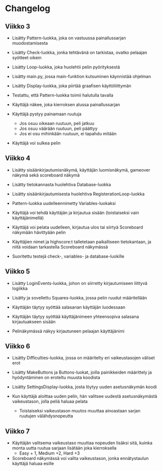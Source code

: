 # Changelog

## Viikko 3

- Lisätty Pattern-luokka, joka on vastuussa painallussarjan muodostamisesta
- Lisätty Check-luokka, jonka tehtävänä on tarkistaa, ovatko pelaajan syötteet oikein
- Lisätty Loop-luokka, joka huolehtii pelin pyörityksestä
- Lisätty main.py, jossa main-funktion kutsuminen käynnistää ohjelman
- Lisätty Display-luokka, joka piirtää graafisen käyttöliittymän
- Testattu, että Pattern-luokka toimii halutulla tavalla

- Käyttäjä näkee, joka kierroksen alussa painallussarjan
- Käyttäjä pystyy painamaan ruutuja
  - Jos osuu oikeaan ruutuun, peli jatkuu
  - Jos osuu väärään ruutuun, peli päättyy
  - Jos ei osu mihinkään ruutuun, ei tapahdu mitään
- Käyttäjä voi sulkea pelin

## Viikko 4 

- Lisätty sisäänkirjautumisnäkymä, käyttäjän luomisnäkymä, gameover näkymä sekä scoreboard näkymä
- Lisätty tietokannasta huolehtiva Database-luokka
- Lisätty sisäänkirjautumisesta huolehtiva RegisterationLoop-luokka
- Pattern-luokka uudelleennimetty Variables-luokaksi

- Käyttäjä voi tehdä käyttäjän ja kirjautua sisään (toistaiseksi vain käyttäjänimellä)
- Käyttäjä voi pelata uudelleen, kirjautua ulos tai siirtyä Scoreboard näkymään hävittyään pelin
- Käyttäjien nimet ja highscore:t talletetaan paikalliseen tietokantaan, ja niitä voidaan tarkastella Scoreboard näkymässä

- Suoritettu testejä check-, variables- ja database-luokille

## Viikko 5

- Lisätty LoginEvents-luokka, johon on siirretty kirjautumiseen liittyvä logiikka
- Lisätty ja sovellettu Squares-luokka, jossa pelin ruudut määritellään

- Käyttäjän täytyy syöttää salasanan käyttäjän luodessaan
- Käyttäjän täytyy syöttää käyttäjänimeen yhteensopiva salasana kirjautuakseen sisään
- Pelinäkymässä näkyy kirjautuneen pelaajan käyttäjänimi

## Viikko 6

- Lisätty Difficulties-luokka, jossa on määritelty eri vaikeustasojen väliset erot
- Lisätty MakeButtons ja Buttons-luokat, joilla painikkeiden määrittely ja hyödyntäminen on eroteltu muusta koodista
- Lisätty SettingsDisplay-luokka, josta löytyy uuden asetusnäkymän koodi

- Kun käyttäjä aloittaa uuden pelin, hän valitsee uudestä asetusnäkymästä vaikeustason, jolla peliä haluaa pelata
  - Toistaiseksi vaikeustason muutos muuttaa ainoastaan sarjan ruutujen välähdysnopeutta

## Viikko 7

- Käyttäjän valitsema vaikeustaso muuttaa nopeuden lisäksi sitä, kuinka monta uutta ruutua sarjaan lisätään joka kierroksella
  - Easy + 1, Medium +2, Hard +3
- Scoreboard näkymässä voi valita vaikeustason, jonka ennätystaulun käyttäjä haluaa esille
